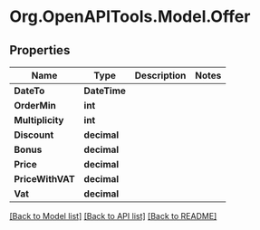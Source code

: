 
# Org.OpenAPITools.Model.Offer

## Properties

Name | Type | Description | Notes
------------ | ------------- | ------------- | -------------
**DateTo** | **DateTime** |  | 
**OrderMin** | **int** |  | 
**Multiplicity** | **int** |  | 
**Discount** | **decimal** |  | 
**Bonus** | **decimal** |  | 
**Price** | **decimal** |  | 
**PriceWithVAT** | **decimal** |  | 
**Vat** | **decimal** |  | 

[[Back to Model list]](../README.md#documentation-for-models)
[[Back to API list]](../README.md#documentation-for-api-endpoints)
[[Back to README]](../README.md)

